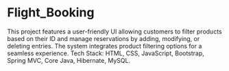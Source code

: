 # Flight_Booking
This project features a user-friendly UI allowing customers to filter products based on their ID and manage reservations by adding, modifying, or deleting entries. The system integrates product filtering options for a seamless experience.
Tech Stack: HTML, CSS, JavaScript, Bootstrap, Spring MVC, Core Java, Hibernate, MySQL.
